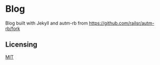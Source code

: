 # Blog

Blog built with Jekyll and autm-rb from https://github.com/railsr/autm-rb/fork


## Licensing

[MIT](https://github.com/railsr/autm-rb/blob/master/LICENSE)

